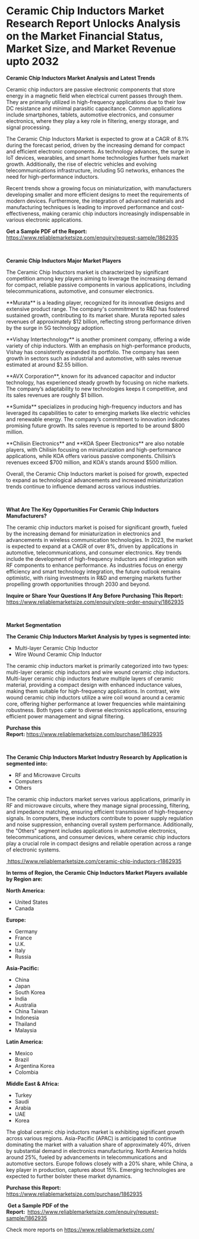 <p><h1>Ceramic Chip Inductors Market Research Report Unlocks Analysis on the Market Financial Status, Market Size, and Market Revenue upto 2032</h1></p><p><strong>Ceramic Chip Inductors Market Analysis and Latest Trends</strong></p>
<p><p>Ceramic chip inductors are passive electronic components that store energy in a magnetic field when electrical current passes through them. They are primarily utilized in high-frequency applications due to their low DC resistance and minimal parasitic capacitance. Common applications include smartphones, tablets, automotive electronics, and consumer electronics, where they play a key role in filtering, energy storage, and signal processing.</p><p>The Ceramic Chip Inductors Market is expected to grow at a CAGR of 8.1% during the forecast period, driven by the increasing demand for compact and efficient electronic components. As technology advances, the surge in IoT devices, wearables, and smart home technologies further fuels market growth. Additionally, the rise of electric vehicles and evolving telecommunications infrastructure, including 5G networks, enhances the need for high-performance inductors.</p><p>Recent trends show a growing focus on miniaturization, with manufacturers developing smaller and more efficient designs to meet the requirements of modern devices. Furthermore, the integration of advanced materials and manufacturing techniques is leading to improved performance and cost-effectiveness, making ceramic chip inductors increasingly indispensable in various electronic applications.</p></p>
<p><strong>Get a Sample PDF of the Report:&nbsp;</strong> <a href="https://www.reliablemarketsize.com/enquiry/request-sample/1862935?utm_campaign=2216&utm_medium=2&utm_source=Github&utm_content=ia&utm_term=11022025&utm_id=ceramic-chip-inductors">https://www.reliablemarketsize.com/enquiry/request-sample/1862935</a></p>
<p>&nbsp;</p>
<p><strong>Ceramic Chip Inductors Major Market Players</strong></p>
<p><p>The Ceramic Chip Inductors market is characterized by significant competition among key players aiming to leverage the increasing demand for compact, reliable passive components in various applications, including telecommunications, automotive, and consumer electronics.</p><p>**Murata** is a leading player, recognized for its innovative designs and extensive product range. The company's commitment to R&D has fostered sustained growth, contributing to its market share. Murata reported sales revenues of approximately $12 billion, reflecting strong performance driven by the surge in 5G technology adoption.</p><p>**Vishay Intertechnology** is another prominent company, offering a wide variety of chip inductors. With an emphasis on high-performance products, Vishay has consistently expanded its portfolio. The company has seen growth in sectors such as industrial and automotive, with sales revenue estimated at around $2.55 billion.</p><p>**AVX Corporation**, known for its advanced capacitor and inductor technology, has experienced steady growth by focusing on niche markets. The company’s adaptability to new technologies keeps it competitive, and its sales revenues are roughly $1 billion.</p><p>**Sumida** specializes in producing high-frequency inductors and has leveraged its capabilities to cater to emerging markets like electric vehicles and renewable energy. The company’s commitment to innovation indicates promising future growth. Its sales revenue is reported to be around $800 million.</p><p>**Chilisin Electronics** and **KOA Speer Electronics** are also notable players, with Chilisin focusing on miniaturization and high-performance applications, while KOA offers various passive components. Chilisin’s revenues exceed $700 million, and KOA's stands around $500 million.</p><p>Overall, the Ceramic Chip Inductors market is poised for growth, expected to expand as technological advancements and increased miniaturization trends continue to influence demand across various industries.</p></p>
<p>&nbsp;</p>
<p><strong>What Are The Key Opportunities For Ceramic Chip Inductors Manufacturers?</strong></p>
<p><p>The ceramic chip inductors market is poised for significant growth, fueled by the increasing demand for miniaturization in electronics and advancements in wireless communication technologies. In 2023, the market is expected to expand at a CAGR of over 8%, driven by applications in automotive, telecommunications, and consumer electronics. Key trends include the development of high-frequency inductors and integration with RF components to enhance performance. As industries focus on energy efficiency and smart technology integration, the future outlook remains optimistic, with rising investments in R&D and emerging markets further propelling growth opportunities through 2030 and beyond.</p></p>
<p><strong>Inquire or Share Your Questions If Any Before Purchasing This Report:</strong> <a href="https://www.reliablemarketsize.com/enquiry/pre-order-enquiry/1862935?utm_campaign=2216&utm_medium=2&utm_source=Github&utm_content=ia&utm_term=11022025&utm_id=ceramic-chip-inductors">https://www.reliablemarketsize.com/enquiry/pre-order-enquiry/1862935</a></p>
<p>&nbsp;</p>
<p><strong>Market Segmentation</strong></p>
<p><strong>The Ceramic Chip Inductors Market Analysis by types is segmented into:</strong></p>
<p><ul><li>Multi-layer Ceramic Chip Inductor</li><li>Wire Wound Ceramic Chip Inductor</li></ul></p>
<p><p>The ceramic chip inductors market is primarily categorized into two types: multi-layer ceramic chip inductors and wire wound ceramic chip inductors. Multi-layer ceramic chip inductors feature multiple layers of ceramic material, providing a compact design with enhanced inductance values, making them suitable for high-frequency applications. In contrast, wire wound ceramic chip inductors utilize a wire coil wound around a ceramic core, offering higher performance at lower frequencies while maintaining robustness. Both types cater to diverse electronics applications, ensuring efficient power management and signal filtering.</p></p>
<p><strong>Purchase this Report:&nbsp;</strong><a href="https://www.reliablemarketsize.com/purchase/1862935?utm_campaign=2216&utm_medium=2&utm_source=Github&utm_content=ia&utm_term=11022025&utm_id=ceramic-chip-inductors">https://www.reliablemarketsize.com/purchase/1862935</a></p>
<p>&nbsp;</p>
<p><strong>The Ceramic Chip Inductors Market Industry Research by Application is segmented into:</strong></p>
<p><ul><li>RF and Microwave Circuits</li><li>Computers</li><li>Others</li></ul></p>
<p><p>The ceramic chip inductors market serves various applications, primarily in RF and microwave circuits, where they manage signal processing, filtering, and impedance matching, ensuring efficient transmission of high-frequency signals. In computers, these inductors contribute to power supply regulation and noise suppression, enhancing overall system performance. Additionally, the "Others" segment includes applications in automotive electronics, telecommunications, and consumer devices, where ceramic chip inductors play a crucial role in compact designs and reliable operation across a range of electronic systems.</p></p>
<p><a href="https://www.reliablemarketsize.com/ceramic-chip-inductors-r1862935?utm_campaign=2216&utm_medium=2&utm_source=Github&utm_content=ia&utm_term=11022025&utm_id=ceramic-chip-inductors">&nbsp;https://www.reliablemarketsize.com/ceramic-chip-inductors-r1862935</a></p>
<p><strong>In terms of Region, the Ceramic Chip Inductors Market Players available by Region are:</strong></p>
<p>
    <p> <strong> North America: </strong>
        <ul>
            <li>United States</li>
            <li>Canada</li>
        </ul>
        </p> 
    <p> <strong> Europe: </strong>
        <ul>
            <li>Germany</li>
            <li>France</li>
            <li>U.K.</li>
            <li>Italy</li>
            <li>Russia</li>
        </ul>
        </p> 
    <p> <strong> Asia-Pacific: </strong>
        <ul>
            <li>China</li>
            <li>Japan</li>
            <li>South Korea</li>
            <li>India</li>
            <li>Australia</li>
            <li>China Taiwan</li>
            <li>Indonesia</li>
            <li>Thailand</li>
            <li>Malaysia</li>
        </ul>
        </p> 
    <p> <strong> Latin America: </strong>
        <ul>
            <li>Mexico</li>
            <li>Brazil</li>
            <li>Argentina Korea</li>
            <li>Colombia</li>
        </ul>
        </p> 
    <p> <strong> Middle East & Africa: </strong>
        <ul>
            <li>Turkey</li>
            <li>Saudi</li>
            <li>Arabia</li>
            <li>UAE</li>
            <li>Korea</li>
        </ul>
    </p>
    </p>
<p><p>The global ceramic chip inductors market is exhibiting significant growth across various regions. Asia-Pacific (APAC) is anticipated to continue dominating the market with a valuation share of approximately 40%, driven by substantial demand in electronics manufacturing. North America holds around 25%, fueled by advancements in telecommunications and automotive sectors. Europe follows closely with a 20% share, while China, a key player in production, captures about 15%. Emerging technologies are expected to further bolster these market dynamics.</p></p>
<p><strong>Purchase this Report: </strong><a href="https://www.reliablemarketsize.com/purchase/1862935?utm_campaign=2216&utm_medium=2&utm_source=Github&utm_content=ia&utm_term=11022025&utm_id=ceramic-chip-inductors">https://www.reliablemarketsize.com/purchase/1862935</a></p>
<p>&nbsp;<strong>Get a Sample PDF of the Report:&nbsp;&nbsp;</strong><a href="https://www.reliablemarketsize.com/enquiry/request-sample/1862935?utm_campaign=2216&utm_medium=2&utm_source=Github&utm_content=ia&utm_term=11022025&utm_id=ceramic-chip-inductors">https://www.reliablemarketsize.com/enquiry/request-sample/1862935</a></p>
<p><strong></strong></p>
<p>Check more reports on <a href="https://www.reliablemarketsize.com/?utm_campaign=2216&utm_medium=2&utm_source=Github&utm_content=ia&utm_term=11022025&utm_id=ceramic-chip-inductors">https://www.reliablemarketsize.com/</a></p>